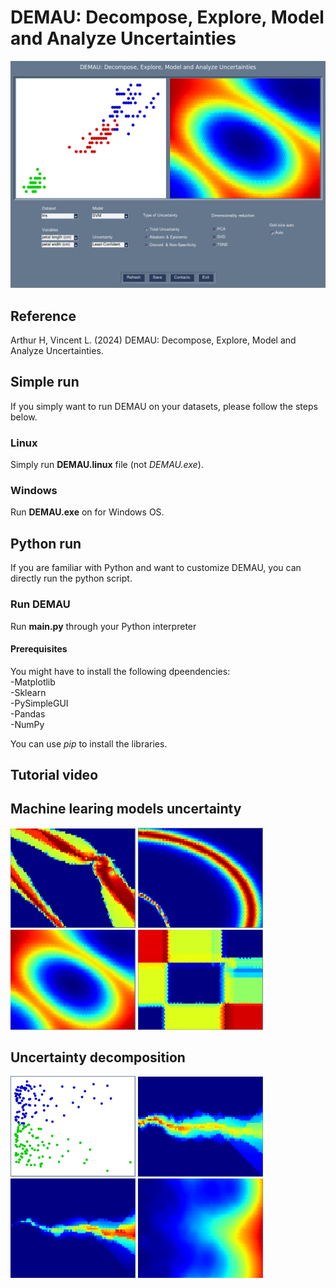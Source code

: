 # DEMAU: Decompose, Explore, Model and Analyze Uncertainties

<img src="figures/demau.png" alt="drawing" width="600"/>  

## Reference

Arthur H, Vincent L. (2024) DEMAU: Decompose, Explore, Model and Analyze Uncertainties.

## Simple run

If you simply want to run DEMAU on your datasets, please follow the steps below.

### Linux

Simply run __DEMAU.linux__ file (not _DEMAU.exe_).

### Windows

Run __DEMAU.exe__ on for Windows OS.

## Python run

If you are familiar with Python and want to customize DEMAU, you can directly run the python script.

### Run DEMAU

Run __main.py__ through your Python interpreter

#### Prerequisites

You might have to install the following dpeendencies:  
-Matplotlib  
-Sklearn  
-PySimpleGUI  
-Pandas  
-NumPy  

You can use _pip_ to install the libraries.

## Tutorial video

## Machine learing models uncertainty

<img src="figures/knn.png" alt="drawing" width="200"/> 
<img src="figures/naivebayes.png" alt="drawing" width="200"/> 
<img src="figures/svm.png" alt="drawing" width="200"/> 
<img src="figures/rf.png" alt="drawing" width="200"/> 

## Uncertainty decomposition

<img src="figures/toy.png" alt="drawing" width="200"/> 
<img src="figures/aleatoric.png" alt="drawing" width="200"/> 
<img src="figures/epistemic.png" alt="drawing" width="200"/> 
<img src="figures/nonspe.png" alt="drawing" width="200"/> 